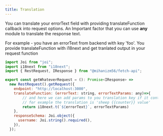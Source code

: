 ```yaml
---
title: Translation
---
```



You can translate your errorText field with providing translateFunction callback into request options.
An Important factor that you can use **any** module to translate the response text.

For example - you have an errorText from backend with key 'foo'. You provide translateFunction with i18next and get tranlated output in your request function


```javascript
import Joi from "joi";
import i18next from "i18next";
import { RestRequest, IResponse } from "@mihanizm56/fetch-api";

export const getWhateverRequest = (): Promise<IResponse> =>
  new RestRequest().getRequest({
    endpoint: "http://localhost:3000",
    translateFunction: (errorText: string, errorTextParams: any)=>{
        // and here we can add params to you translation key if it contains them
        // for example the translation is 'sheep {{counter}} value'
        return i18next.t(`${errorText}`, errorTextParams)
    },
    responseSchema: Joi.object({
      username: Joi.string().required(),
    }),
  });
```